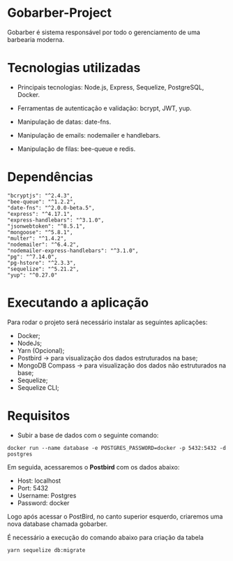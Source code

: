 # Gobarber-Project
Gobarber é sistema responsável por todo o gerenciamento de uma barbearia moderna.  

# Tecnologias utilizadas

- Principais tecnologias: Node.js, Express, Sequelize, PostgreSQL, Docker.

- Ferramentas de autenticação e validação: bcrypt, JWT, yup.

- Manipulação de datas: date-fns.

- Manipulação de emails: nodemailer e handlebars.

- Manipulação de filas: bee-queue e redis.

# Dependências

    "bcryptjs": "^2.4.3",
    "bee-queue": "^1.2.2",
    "date-fns": "^2.0.0-beta.5",
    "express": "^4.17.1",
    "express-handlebars": "^3.1.0",
    "jsonwebtoken": "^8.5.1",
    "mongoose": "^5.8.1",
    "multer": "^1.4.2",
    "nodemailer": "^6.4.2",
    "nodemailer-express-handlebars": "^3.1.0",
    "pg": "^7.14.0",
    "pg-hstore": "^2.3.3",
    "sequelize": "^5.21.2",
    "yup": "^0.27.0"

# Executando a aplicação

Para rodar o projeto será necessário instalar as seguintes aplicações:
- Docker;
- NodeJs;
- Yarn (Opcional);
- Postbird -> para visualização dos dados estruturados na base;
- MongoDB Compass -> para visualização dos dados não estruturados na base;
- Sequelize;
- Sequelize CLI;

# Requisitos

- Subir a base de dados com o seguinte comando:
``` 
docker run --name database -e POSTGRES_PASSWORD=docker -p 5432:5432 -d postgres
```
Em seguida, acessaremos o **Postbird** com os dados abaixo:
- Host: localhost
- Port: 5432
- Username: Postgres
- Password: docker

Logo após acessar o PostBird, no canto superior esquerdo, criaremos uma nova database chamada gobarber. 

É necessário a execução do comando abaixo para criação da tabela

```
yarn sequelize db:migrate
```
